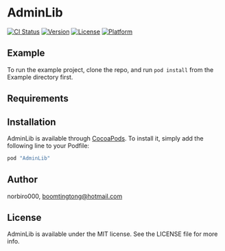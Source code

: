 # AdminLib

[![CI Status](http://img.shields.io/travis/norbiro000/AdminLib.svg?style=flat)](https://travis-ci.org/norbiro000/AdminLib)
[![Version](https://img.shields.io/cocoapods/v/AdminLib.svg?style=flat)](http://cocoapods.org/pods/AdminLib)
[![License](https://img.shields.io/cocoapods/l/AdminLib.svg?style=flat)](http://cocoapods.org/pods/AdminLib)
[![Platform](https://img.shields.io/cocoapods/p/AdminLib.svg?style=flat)](http://cocoapods.org/pods/AdminLib)

## Example

To run the example project, clone the repo, and run `pod install` from the Example directory first.

## Requirements

## Installation

AdminLib is available through [CocoaPods](http://cocoapods.org). To install
it, simply add the following line to your Podfile:

```ruby
pod "AdminLib"
```

## Author

norbiro000, boomtingtong@hotmail.com

## License

AdminLib is available under the MIT license. See the LICENSE file for more info.
